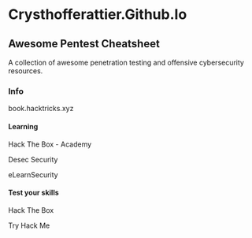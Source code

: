 # Crysthofferattier.Github.Io

## Awesome Pentest Cheatsheet

A collection of awesome penetration testing and offensive cybersecurity resources.

### Info

book.hacktricks.xyz

#### Learning

Hack The Box - Academy

Desec Security

eLearnSecurity

#### Test your skills

Hack The Box

Try Hack Me
